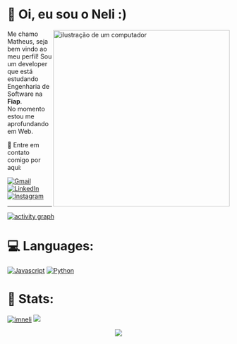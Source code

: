 <!-- Level 3: Add custom code -->

# 👾 Oi, eu sou o Neli :)

<img id="comp" src="https://raw.githubusercontent.com/MicaelliMedeiros/micaellimedeiros/master/image/computer-illustration.png" alt="ilustração de um computador" min-width="400px" max-width="400px" width="400px" align="right">

<p align="left"> 
  Me chamo Matheus, seja bem vindo ao meu perfil! Sou um developer que está estudando Engenharia de Software na <strong>Fiap</strong>.<br>
  No momento estou me aprofundando em Web.

</p>

<p align="left">
  💌 Entre em contato comigo por aqui:
</p>


<p align="left">
  <a class="redes" href="mailto:contatodoneli@gmail.com" title="Gmail">
<img src="https://i.imgur.com/6mlqACS.png" alt="Gmail"/></a>
  <a class="redes" href="https://www.linkedin.com/in/matheus-rivera-4bbb04300/" title="LinkedIn">
  <img src="https://i.imgur.com/ai1hzxW.png" alt="LinkedIn"/></a>
  <a class="redes" href="https://www.instagram.com/theuwsx/" title="Instagram">
  <img src="https://i.imgur.com/EFon86c.png" alt="Instagram"/></a>
</p>


---


[![activity graph](https://github-readme-activity-graph.vercel.app/graph?username=imneli&theme=github-dark-dimmed&custom_title=imneli%20Activity%20Graph&hide_border=true)](https://github.com/ashutosh00710/github-readme-activity-graph)

# 💻 Languages:
<p align="left">
  <a href="#" title="Gmail">
<img src="https://i.imgur.com/lbiRxUl.png" alt="Javascript"/></a>
  <a href="#" title="LinkedIn">
  <img src="https://i.imgur.com/ItvUS0k.png" alt="Python"/></a>

</p>

# 🚀 Stats:

[![imneli](https://github-readme-stats.vercel.app/api?username=imneli&theme=tokyonight)](https://github.com/anuraghazra/github-readme-stats)
![](https://github-readme-streak-stats.herokuapp.com/?user=imneli&theme=tokyonight&hide_border=false)<br/>

<p align="center">
  <img src="https://capsule-render.vercel.app/api?type=waving&color=gradient&height=60&section=footer"/>
</p>

